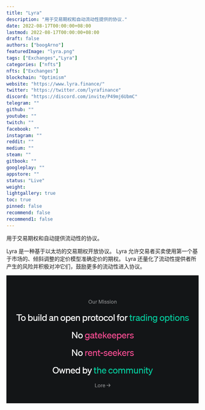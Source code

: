 ```yaml
---
title: "Lyra"
description: "用于交易期权和自动流动性提供的协议."
date: 2022-08-17T00:00:00+08:00
lastmod: 2022-08-17T00:00:00+08:00
draft: false
authors: ["boogArno"]
featuredImage: "lyra.png"
tags: ["Exchanges","Lyra"]
categories: ["nfts"]
nfts: ["Exchanges"]
blockchain: "Optimism"
website: "https://www.lyra.finance/"
twitter: "https://twitter.com/lyrafinance"
discord: "https://discord.com/invite/P49mj6UbmC"
telegram: ""
github: ""
youtube: ""
twitch: ""
facebook: ""
instagram: ""
reddit: ""
medium: ""
steam: ""
gitbook: ""
googleplay: ""
appstore: ""
status: "Live"
weight: 
lightgallery: true
toc: true
pinned: false
recommend: false
recommend1: false
---
```

用于交易期权和自动提供流动性的协议。

Lyra 是一种基于以太坊的交易期权开放协议。 Lyra 允许交易者买卖使用第一个基于市场的、倾斜调整的定价模型准确定价的期权。 Lyra 还量化了流动性提供者所产生的风险并积极对冲它们，鼓励更多的流动性进入协议。

![lyra-dapp-exchanges-optimism-image2_8f73f1ea7df642fb2db0f883541f9a2b](lyra-dapp-exchanges-optimism-image2_8f73f1ea7df642fb2db0f883541f9a2b.png)